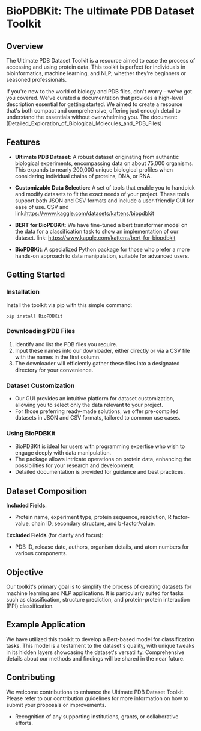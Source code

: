 # BioPDBKit: The ultimate PDB Dataset Toolkit

## Overview
The Ultimate PDB Dataset Toolkit is a resource aimed to ease the process of accessing and using protein data. This toolkit is perfect for individuals in bioinformatics, machine learning, and NLP, whether they're beginners or seasoned professionals.

If you're new to the world of biology and PDB files, don't worry – we've got you covered. We've curated a documentation that provides a high-level description essential for getting started. We aimed to create a resource that's both compact and comprehensive, offering just enough detail to understand the essentials without overwhelming you. 
The document: (Detailed_Exploration_of_Biological_Molecules_and_PDB_Files)

## Features
- **Ultimate PDB Dataset**: A robust dataset originating from authentic biological experiments, encompassing data on about 75,000 organisms. This expands to nearly 200,000 unique biological profiles when considering individual chains of proteins, DNA, or RNA.
  
- **Customizable Data Selection**: A set of tools that enable you to handpick and modify datasets to fit the exact needs of your project. These tools support both JSON and CSV formats and include a user-friendly GUI for ease of use.
CSV and link:https://www.kaggle.com/datasets/kattens/biopdbkit

- **BERT for BioPDBKit**:
  We have fine-tuned  a bert transformer model on the data for a classification task to show an implementation of our dataset. link: https://www.kaggle.com/kattens/bert-for-biopdbkit

- **BioPDBKit**: A specialized Python package for those who prefer a more hands-on approach to data manipulation, suitable for advanced users.

## Getting Started

### Installation
Install the toolkit via pip with this simple command:
```
pip install BioPDBKit
```

### Downloading PDB Files
1. Identify and list the PDB files you require.
2. Input these names into our downloader, either directly or via a CSV file with the names in the first column.
3. The downloader will efficiently gather these files into a designated directory for your convenience.

### Dataset Customization
- Our GUI provides an intuitive platform for dataset customization, allowing you to select only the data relevant to your project.
- For those preferring ready-made solutions, we offer pre-compiled datasets in JSON and CSV formats, tailored to common use cases.

### Using BioPDBKit
- BioPDBKit is ideal for users with programming expertise who wish to engage deeply with data manipulation.
- The package allows intricate operations on protein data, enhancing the possibilities for your research and development.
- Detailed documentation is provided for guidance and best practices.

## Dataset Composition
**Included Fields**:
- Protein name, experiment type, protein sequence, resolution, R factor-value, chain ID, secondary structure, and b-factor/value.

**Excluded Fields** (for clarity and focus):
- PDB ID, release date, authors, organism details, and atom numbers for various components.

## Objective
Our toolkit's primary goal is to simplify the process of creating datasets for machine learning and NLP applications. It is particularly suited for tasks such as classification, structure prediction, and protein-protein interaction (PPI) classification.

## Example Application
We have utilized this toolkit to develop a Bert-based model for classification tasks. This model is a testament to the dataset's quality, with unique tweaks in its hidden layers showcasing the dataset's versatility. Comprehensive details about our methods and findings will be shared in the near future.

## Contributing
We welcome contributions to enhance the Ultimate PDB Dataset Toolkit. Please refer to our contribution guidelines for more information on how to submit your proposals or improvements.


- Recognition of any supporting institutions, grants, or collaborative efforts.
